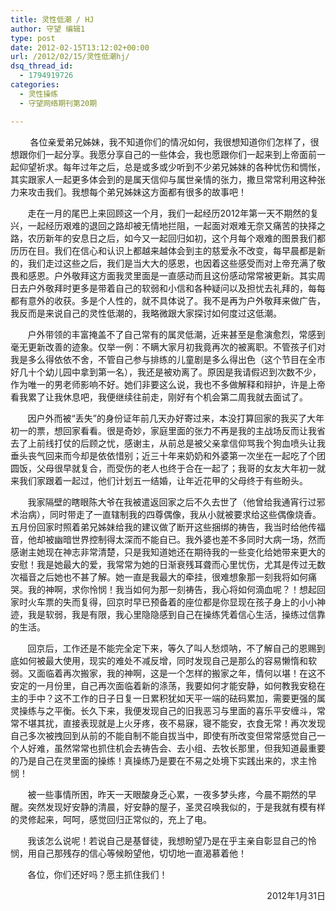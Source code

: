 ```yaml
---
title: 灵性低潮 / HJ
author: 守望 编辑1
type: post
date: 2012-02-15T13:12:02+00:00
url: /2012/02/15/灵性低潮hj/
dsq_thread_id:
  - 1794919726
categories:
  - 灵性操练
  - 守望网络期刊第20期

---
```

<p style="text-align: left;" align="center">
          各位亲爱弟兄姊妹，我不知道你们的情况如何，我很想知道你们怎样了，很想跟你们一起分享。我愿分享自己的一些体会，我也愿跟你们一起来到上帝面前一起仰望祈求。每年过年之后，总是或多或少听到不少弟兄姊妹的各种忧伤和惆怅，其实跟家人一起更多体会到的是属天信仰与属世亲情的张力，撒旦常常利用这种张力来攻击我们。我想每个弟兄姊妹这方面都有很多的故事吧！<!--more-->
</p>

       走在一月的尾巴上来回顾这一个月，我们一起经历2012年第一天不期然的复兴，一起经历艰难的退回之路却被无情地拦阻，一起面对艰难无奈又痛苦的抉择之路，农历新年的安息日之后，如今又一起回归如初，这个月每个艰难的图景我们都历历在目。我们在信心和认识上都越来越体会到主的慈爱永不改变，每早晨都是新的，我们走过这些之后，我们是当大大的感恩，也因着这些感受而对上帝充满了敬畏和感恩。户外敬拜这方面我灵里面是一直感动而且这份感动常常被更新。其实周日去户外敬拜时更多是带着自己的软弱和小信和各种疑问以及担忧去礼拜的，每每都有意外的收获。多是个人性的，就不具体说了。我不是再为户外敬拜来做广告，我反而是来说自己的灵性低潮的，我略微跟大家探讨如何度过这低潮。

       户外带领的丰富掩盖不了自己常有的属灵低潮，近来甚至是愈演愈烈，常感到毫无更新改善的迹象。仅举一例：不瞒大家月初我竟再次的被离职。不管孩子们对我是多么得依依不舍，不管自己参与排练的儿童剧是多么得出色（这个节目在全市好几十个幼儿园中拿到第一名），我还是被劝离了。原因是我请假迟到次数不少，作为唯一的男老师影响不好。她们非要这么说，我也不多做解释和辩护，许是上帝看我累了让我休息吧，我便继续往前走，刚好有个机会第二周我就去面试了。

       因户外而被“丢失”的身份证年前几天办好寄过来，本没打算回家的我买了大年初一的票，想回家看看。很是奇妙，家庭里面的张力不再是我的主战场反而让我省去了上前线打仗的后顾之忧，感谢主，从前总是被父亲拿信仰骂我个狗血喷头让我垂头丧气回来而今却是依依惜别；近三十年来奶奶和外婆第一次坐在一起吃了个团圆饭，父母很早就复合，而受伤的老人也终于合在一起了；我哥的女友大年初一就来我们家跟着一起过，他们计划五一结婚，让年近花甲的父母终于有些盼头。

       我家隔壁的瞎眼陈大爷在我被遣返回家之后不久去世了（他曾给我通宵行过邪术治病），同时带走了一直辖制我的四尊偶像，我从小就被要求给这些偶像烧香。五月份回家时照着弟兄姊妹给我的建议做了断开这些捆绑的祷告，我当时给他传福音，他却被幽暗世界控制得太深而不能自已。我外婆也差不多同时大病一场，然而感谢主她现在神志非常清楚，只是我知道她还在期待我的一些变化给她带来更大的安慰！我是她最大的爱，我常常为她的日渐衰残耳聋而心里忧伤，尤其是传过无数次福音之后她也不甚了解。她一直是我最大的牵挂，很难想象那一刻我将如何痛哭。我的神啊，求你怜悯！我当如何为那一刻祷告，我心将如何滴血呢？！想起回家时火车票的失而复得，回京时早已预备着的座位都是你显现在孩子身上的小小神迹，我是软弱，我是有限，我心里隐隐感到自己在操练凭着信心生活，操练过信靠的生活。

       回京后，工作还是不能完全定下来，等久了叫人愁烦呐，不了解自己的恩赐到底如何被最大使用，现实的难处不减反增，同时发现自己是那么的容易懒惰和软弱。又面临着再次搬家，我的神啊，这是一个怎样的搬家之年，情何以堪！在这不安定的一月份里，自己再次面临着新的涤荡，我要如何才能安静，如何教我安稳在主的手中？这不工作的日子日复一日累积犹如天平一端的砝码累加，需要更强的属灵操练与之平衡。长久下来，我便发现自己的旧我恶习与里面的喜乐平安缠斗，常常不堪其扰，直接表现就是上火牙疼，夜不易寐，寝不能安，衣食无常！再次发现自己多次被拽回到从前的不能自制不能自拔当中，即使有所改变但常常感觉自己一个人好难，虽然常常也抓住机会去祷告会、去小组、去牧长那里，但我知道最重要的乃是自己在灵里面的操练！真操练乃是要在不易之处境下实践出来的，求主怜悯！

       被一些事情所困，昨天一天眼酸身乏心累，一夜多梦头疼，今晨不期然的早醒。突然发现好安静的清晨，好安静的屋子，圣灵召唤我似的，于是我就有模有样的灵修起来，呵呵，感觉回归正常似的，充上了电。

       我该怎么说呢！若说自己是基督徒，我想盼望乃是在乎主亲自彰显自己的怜悯，用自己那残存的信心等候盼望他，切切地一直渴慕着他！

       各位，你们还好吗？愿主抓住我们！

<p align="right">
  2012年1月31日
</p>

&nbsp;
